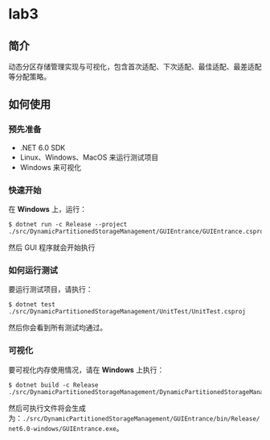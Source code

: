 # lab3

## 简介

动态分区存储管理实现与可视化，包含首次适配、下次适配、最佳适配、最差适配等分配策略。

## 如何使用

### 预先准备

+ .NET 6.0 SDK
+ Linux、Windows、MacOS 来运行测试项目
+ Windows 来可视化

### 快速开始

在 **Windows** 上，运行：

```shell
$ dotnet run -c Release --project ./src/DynamicPartitionedStorageManagement/GUIEntrance/GUIEntrance.csproj
```

然后 GUI 程序就会开始执行

### 如何运行测试

要运行测试项目，请执行：

```shell
$ dotnet test ./src/DynamicPartitionedStorageManagement/UnitTest/UnitTest.csproj
```

然后你会看到所有测试均通过。

### 可视化

要可视化内存使用情况，请在 **Windows** 上执行：

```shell
$ dotnet build -c Release ./src/DynamicPartitionedStorageManagement/DynamicPartitionedStorageManagement.sln
```

然后可执行文件将会生成为：`./src/DynamicPartitionedStorageManagement/GUIEntrance/bin/Release/net6.0-windows/GUIEntrance.exe`。

